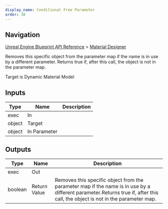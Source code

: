 ```yaml
---
display_name: Conditional Free Parameter
order: 38
---
```

## Navigation

[Unreal Engine Blueprint API Reference](https://dev.epicgames.com/documentation/en-us/unreal-engine/BlueprintAPI) > [Material Designer](https://dev.epicgames.com/documentation/en-us/unreal-engine/BlueprintAPI/MaterialDesigner)

Removes this specific object from the parameter map if the name is in use by a different parameter.
Returns true if, after this call, the object is not in the parameter map.

Target is Dynamic Material Model

## Inputs

| Type | Name | Description |
| --- | --- | --- |
| exec | In |  |
| object | Target |  |
| object | In Parameter |  |

## Outputs

| Type | Name | Description |
| --- | --- | --- |
| exec | Out |  |
| boolean | Return Value | Removes this specific object from the parameter map if the name is in use by a different parameter.Returns true if, after this call, the object is not in the parameter map. |
